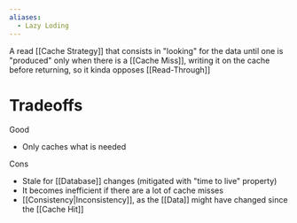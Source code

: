 ```yaml
---
aliases:
  - Lazy Loding
---
```


A read [[Cache Strategy]] that consists in "looking" for the data until one is "produced" only when there is a [[Cache Miss]], writing it on the cache before returning, so it kinda opposes [[Read-Through]]

# Tradeoffs

Good

- Only caches what is needed

Cons

- Stale for [[Database]] changes (mitigated with "time to live" property)
- It becomes inefficient if there are a lot of cache misses
- [[Consistency|Inconsistency]], as the [[Data]] might have changed since the [[Cache Hit]]

